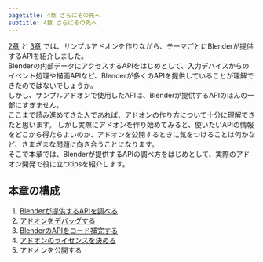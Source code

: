 ```yaml
---
pagetitle: 4章 さらにその先へ
subtitle: 4章 さらにその先へ
---
```



[2章](../chapter_02/index.html) と [3章](../chapter_03/index.html) では、サンプルアドオンを作りながら、テーマごとにBlenderが提供するAPIを紹介しました。  
Blenderの内部データにアクセスするAPIをはじめとして、入力デバイスからのイベント処理や描画APIなど、Blenderが多くのAPIを提供していることが理解できたのではないでしょうか。  
しかし、サンプルアドオンで使用したAPIは、Blenderが提供するAPIのほんの一部にすぎません。  
ここまで読み進めてきた人であれば、アドオンの作り方について十分に理解できたと思います。
しかし実際にアドオンを作り始めてみると、使いたいAPIの情報をどこから得たらよいのか、アドオンを公開するときに気をつけることは何かなど、さまざまな問題に向き合うことになります。  
そこで本章では、Blenderが提供するAPIの調べ方をはじめとして、実際のアドオン開発で役に立つtipsを紹介します。


## 本章の構成

1. [Blenderが提供するAPIを調べる](01_Research_Blender_API.html)
2. [アドオンをデバッグする](02_Debug_Add-on.html)
3. [BlenderのAPIをコード補完する](03_Code_Complete_Blender_API.html)
4. [アドオンのライセンスを決める](04_Determine_License.html)
5. アドオンを公開する
